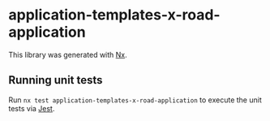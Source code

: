 # application-templates-x-road-application

This library was generated with [Nx](https://nx.dev).

## Running unit tests

Run `nx test application-templates-x-road-application` to execute the unit tests via [Jest](https://jestjs.io).
